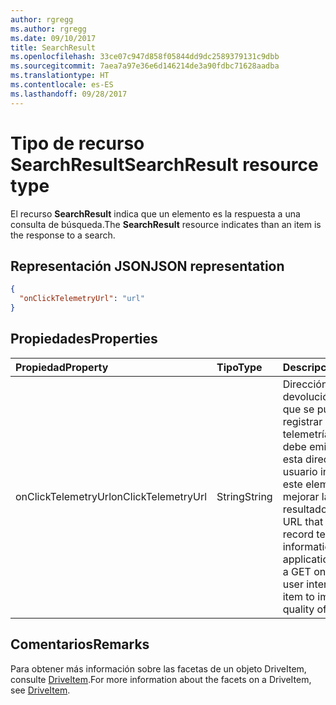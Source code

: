 ```yaml
---
author: rgregg
ms.author: rgregg
ms.date: 09/10/2017
title: SearchResult
ms.openlocfilehash: 33ce07c947d858f05844dd9dc2589379131c9dbb
ms.sourcegitcommit: 7aea7a97e36e6d146214de3a90fdbc71628aadba
ms.translationtype: HT
ms.contentlocale: es-ES
ms.lasthandoff: 09/28/2017
---
```

# <a name="searchresult-resource-type"></a><span data-ttu-id="6f191-102">Tipo de recurso SearchResult</span><span class="sxs-lookup"><span data-stu-id="6f191-102">SearchResult resource type</span></span>

<span data-ttu-id="6f191-103">El recurso **SearchResult** indica que un elemento es la respuesta a una consulta de búsqueda.</span><span class="sxs-lookup"><span data-stu-id="6f191-103">The **SearchResult** resource indicates than an item is the response to a search.</span></span>

## <a name="json-representation"></a><span data-ttu-id="6f191-104">Representación JSON</span><span class="sxs-lookup"><span data-stu-id="6f191-104">JSON representation</span></span>

<!-- {
  "blockType": "resource",
  "optionalProperties": [ "onClickTelemtryUrl" ],
  "@odata.type": "microsoft.graph.searchResult"
}-->

```json
{
  "onClickTelemetryUrl": "url"
}
```

## <a name="properties"></a><span data-ttu-id="6f191-105">Propiedades</span><span class="sxs-lookup"><span data-stu-id="6f191-105">Properties</span></span>

| <span data-ttu-id="6f191-106">Propiedad</span><span class="sxs-lookup"><span data-stu-id="6f191-106">Property</span></span>            | <span data-ttu-id="6f191-107">Tipo</span><span class="sxs-lookup"><span data-stu-id="6f191-107">Type</span></span>   | <span data-ttu-id="6f191-108">Descripción</span><span class="sxs-lookup"><span data-stu-id="6f191-108">Description</span></span>
|:--------------------|:-------|:----------------------------------------------
| <span data-ttu-id="6f191-109">onClickTelemetryUrl</span><span class="sxs-lookup"><span data-stu-id="6f191-109">onClickTelemetryUrl</span></span> | <span data-ttu-id="6f191-110">String</span><span class="sxs-lookup"><span data-stu-id="6f191-110">String</span></span> | <span data-ttu-id="6f191-p101">Dirección URL de devolución de llamada que se puede usar para registrar información de telemetría. La aplicación debe emitir un GET en esta dirección URL si el usuario interactúa con este elemento para mejorar la calidad de los resultados.</span><span class="sxs-lookup"><span data-stu-id="6f191-p101">A callback URL that can be used to record telemetry information. The application should issue a GET on this URL if the user interacts with this item to improve the quality of results.</span></span>

## <a name="remarks"></a><span data-ttu-id="6f191-113">Comentarios</span><span class="sxs-lookup"><span data-stu-id="6f191-113">Remarks</span></span> 

<span data-ttu-id="6f191-114">Para obtener más información sobre las facetas de un objeto DriveItem, consulte [DriveItem](driveitem.md).</span><span class="sxs-lookup"><span data-stu-id="6f191-114">For more information about the facets on a DriveItem, see [DriveItem](driveitem.md).</span></span>

<!-- {
  "type": "#page.annotation",
  "description": "The search result facet indicates an item is from a search.",
  "keywords": "search result facet",
  "section": "documentation",
  "tocPath": "Facets/SearchResult"
} -->
